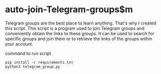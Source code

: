 # auto-join-Telegram-groups$m
Telegram groups are the best place to learn anything. That's why I created this script.
This script is a program used to join Telegram groups and conveniently obtain the links to these groups. It can be used to search for specific groups and join them or to retrieve the links of the groups within your account.

command to run script
```
pip install -r requirements.txt
python3 telegram_group.py
```
